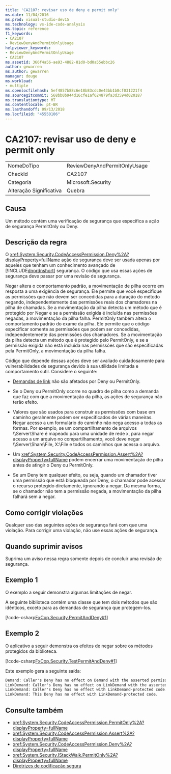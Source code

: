 ```yaml
---
title: 'CA2107: revisar uso de deny e permit only'
ms.date: 11/04/2016
ms.prod: visual-studio-dev15
ms.technology: vs-ide-code-analysis
ms.topic: reference
f1_keywords:
- CA2107
- ReviewDenyAndPermitOnlyUsage
helpviewer_keywords:
- ReviewDenyAndPermitOnlyUsage
- CA2107
ms.assetid: 366f4a56-ae93-4882-81d0-bd0a55ebbc26
author: gewarren
ms.author: gewarren
manager: douge
ms.workload:
- multiple
ms.openlocfilehash: 5ef4857b88c6e18b83cdc0e43bb1b8cf031221f4
ms.sourcegitcommit: 568bb0b944d16cfe1af624879fa3d3594d020187
ms.translationtype: MT
ms.contentlocale: pt-BR
ms.lasthandoff: 09/13/2018
ms.locfileid: "45550106"
---
```

# <a name="ca2107-review-deny-and-permit-only-usage"></a>CA2107: revisar uso de deny e permit only
|||
|-|-|
|NomeDoTipo|ReviewDenyAndPermitOnlyUsage|
|CheckId|CA2107|
|Categoria|Microsoft.Security|
|Alteração Significativa|Quebra|

## <a name="cause"></a>Causa
 Um método contém uma verificação de segurança que especifica a ação de segurança PermitOnly ou Deny.

## <a name="rule-description"></a>Descrição da regra
 O <xref:System.Security.CodeAccessPermission.Deny%2A?displayProperty=fullName> ação de segurança deve ser usada apenas por aqueles que tenham um conhecimento avançado de [!INCLUDE[dnprdnshort](../code-quality/includes/dnprdnshort_md.md)] segurança. O código que usa essas ações de segurança deve passar por uma revisão de segurança.

 Negar altera o comportamento padrão, a movimentação de pilha ocorre em resposta a uma exigência de segurança. Ele permite que você especifique as permissões que não devem ser concedidas para a duração do método negando, independentemente das permissões reais dos chamadores na pilha de chamadas. Se a movimentação da pilha detecta um método que é protegido por Negar e se a permissão exigida é incluída nas permissões negadas, a movimentação da pilha falha. PermitOnly também altera o comportamento padrão do exame da pilha. Ele permite que o código especificar somente as permissões que podem ser concedidas, independentemente das permissões dos chamadores. Se a movimentação da pilha detecta um método que é protegido pelo PermitOnly, e se a permissão exigida não está incluída nas permissões que são especificadas pela PermitOnly, a movimentação da pilha falha.

 Código que depende dessas ações deve ser avaliado cuidadosamente para vulnerabilidades de segurança devido à sua utilidade limitada e comportamento sutil. Considere o seguinte:

- [Demandas de link](/dotnet/framework/misc/link-demands) não são afetados por Deny ou PermitOnly.

- Se o Deny ou PermitOnly ocorre no quadro de pilha como a demanda que faz com que a movimentação da pilha, as ações de segurança não terão efeito.

- Valores que são usados para construir as permissões com base em caminho geralmente podem ser especificados de várias maneiras. Negar acesso a um formulário do caminho não nega acesso a todas as formas. Por exemplo, se um compartilhamento de arquivos \\\Server\Share é mapeado para uma unidade de rede x, para negar acesso a um arquivo no compartilhamento, você deve negar \\\Server\Share\File, X:\File e todos os caminhos que acessa o arquivo.

- Um <xref:System.Security.CodeAccessPermission.Assert%2A?displayProperty=fullName> podem encerrar uma movimentação de pilha antes de atingir o Deny ou PermitOnly.

- Se um Deny tem qualquer efeito, ou seja, quando um chamador tiver uma permissão que está bloqueada por Deny, o chamador pode acessar o recurso protegido diretamente, ignorando a negar. Da mesma forma, se o chamador não tem a permissão negada, a movimentação da pilha falhará sem a negar.

## <a name="how-to-fix-violations"></a>Como corrigir violações
 Qualquer uso das seguintes ações de segurança fará com que uma violação. Para corrigir uma violação, não use essas ações de segurança.

## <a name="when-to-suppress-warnings"></a>Quando suprimir avisos
 Suprima um aviso nessa regra somente depois de concluir uma revisão de segurança.

## <a name="example-1"></a>Exemplo 1
 O exemplo a seguir demonstra algumas limitações de negar.

 A seguinte biblioteca contém uma classe que tem dois métodos que são idênticos, exceto para as demandas de segurança que protegem-los.

 [!code-csharp[FxCop.Security.PermitAndDeny#1](../code-quality/codesnippet/CSharp/ca2107-review-deny-and-permit-only-usage_1.cs)]

## <a name="example-2"></a>Exemplo 2
 O aplicativo a seguir demonstra os efeitos de negar sobre os métodos protegidos da biblioteca.

 [!code-csharp[FxCop.Security.TestPermitAndDeny#1](../code-quality/codesnippet/CSharp/ca2107-review-deny-and-permit-only-usage_2.cs)]

Este exemplo gera a seguinte saída:

```txt
Demand: Caller's Deny has no effect on Demand with the asserted permission.
LinkDemand: Caller's Deny has no effect on LinkDemand with the asserted permission.
LinkDemand: Caller's Deny has no effect with LinkDemand-protected code.
LinkDemand: This Deny has no effect with LinkDemand-protected code.
```

## <a name="see-also"></a>Consulte também

- <xref:System.Security.CodeAccessPermission.PermitOnly%2A?displayProperty=fullName>
- <xref:System.Security.CodeAccessPermission.Assert%2A?displayProperty=fullName>
- <xref:System.Security.CodeAccessPermission.Deny%2A?displayProperty=fullName>
- <xref:System.Security.IStackWalk.PermitOnly%2A?displayProperty=fullName>
- [Diretrizes de codificação segura](/dotnet/standard/security/secure-coding-guidelines)